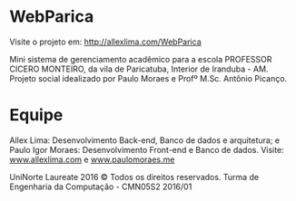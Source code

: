 # WebParica

Visite o projeto em: http://allexlima.com/WebParica

Mini sistema de gerenciamento acadêmico para a escola PROFESSOR CICERO MONTEIRO, da vila de Paricatuba, Interior de Iranduba - AM. Projeto social idealizado por Paulo Moraes e Profº M.Sc. Antônio Picanço.

# Equipe
Allex Lima: Desenvolvimento Back-end, Banco de dados e arquitetura; e Paulo Igor Moraes: Desenvolvimento Front-end e Banco de dados.
Visite: www.allexlima.com e www.paulomoraes.me

UniNorte Laureate 2016 © Todos os direitos reservados.
Turma de Engenharia da Computação - CMN05S2 2016/01
